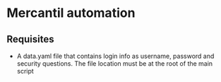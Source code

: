 # Mercantil automation

## Requisites

- A data.yaml file that contains login info as username, password and security questions. The file location must be at the root of the main script

